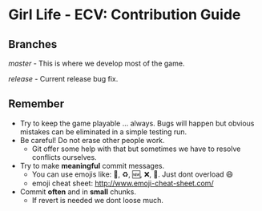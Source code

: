 # Girl Life - ECV: Contribution Guide

## Branches

*master*  - This is where we develop most of the game.

*release* - Current release bug fix.

## Remember

- Try to keep the game playable ... always. Bugs will happen but obvious mistakes can be eliminated in a simple testing run.
- Be careful! Do not erase other people work. 
    - Git offer some help with that but sometimes we have to resolve conflicts ourselves.
- Try to make **meaningful** commit messages.
    - You can use emojis like: :wrench:, :recycle:, :new:, :x:, :shower:. Just dont overload :smile:
    - emoji cheat sheet: http://www.emoji-cheat-sheet.com/
- Commit **often** and in **small** chunks. 
    - If revert is needed we dont loose much.